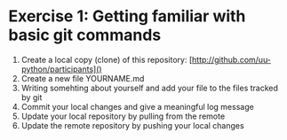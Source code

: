 # Exercise 1: Getting familiar with basic git commands

1. Create a local copy (clone) of this repository: [http://github.com/uu-python/participants]()
2. Create a new file YOURNAME.md
3. Writing somehting about yourself and add your file to the files tracked by git
4. Commit your local changes and give a meaningful log message
5. Update your local repository by pulling from the remote
6. Update the remote repository by pushing your local changes


